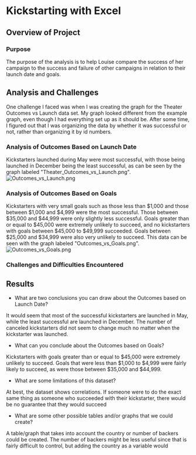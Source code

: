 # Kickstarting with Excel

## Overview of Project

### Purpose
The purpose of the analysis is to help Louise compare the success of her campaign to the success and failure of other campaigns in relation to their launch date and goals.

## Analysis and Challenges
One challenge I faced was when I was creating the graph for the Theater Outcomes vs Launch data set. My graph looked different from the example graph, even though I had everything set up as it should be. After some time, I figured out that I was organizing the data by whether it was successful or not, rather than organizing it by id numbers.


### Analysis of Outcomes Based on Launch Date
Kickstarters launched during May were most successful, with those being launched in December being the least successful, as can be seen by the graph labeled "Theater_Outcomes_vs_Launch.png". ![Outcomes_vs_Launch.png](https://github.com/Athenus/kickstarter-analysis/blob/main/Resources/Theater_Outcomes_vs_Launch.png)

### Analysis of Outcomes Based on Goals
Kickstarters with very small goals such as those less than $1,000 and those between $1,000 and $4,999 were the most successful. Those between $35,000 and $44,999 were only slightly less successful. Goals greater than or equal to $45,000 were extremely unlikely to succeed, and no kickstarters with goals between $45,000 to $49,999 succeeded. Goals between $25,000 and $34,999 were also very unlikely to succeed. This data can be seen with the graph labeled "Outcomes_vs_Goals.png". ![Outcomes_vs_Goals.png](https://github.com/Athenus/kickstarter-analysis/blob/main/Resources/Outcomes_vs_Goals.png)

### Challenges and Difficulties Encountered

## Results

- What are two conclusions you can draw about the Outcomes based on Launch Date?

It would seem that most of the successful kickstarters are launched in May, while the least successful are launched in December.
The number of canceled kickstarters did not seem to change much no matter when the kickstarter was launched.

- What can you conclude about the Outcomes based on Goals?

Kickstarters with goals greater than or equal to $45,000 were extremely unlikely to succeed. Goals that were less than $1,000 to $4,999 were fairly likely to succeed, as were those between $35,000 and $44,999.

- What are some limitations of this dataset?

At best, the dataset shows correlations. If someone were to do the exact same thing as someone who succeeded with their kickstarter, there would be no guarantee that they would succeed

- What are some other possible tables and/or graphs that we could create?

A table/graph that takes into account the country or number of backers could be created. The number of backers might be less useful since that is fairly difficult to control, but adding the country as a variable would 
